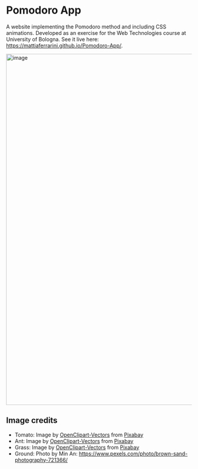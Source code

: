 # Pomodoro App

A website implementing the Pomodoro method and including CSS animations. Developed as an exercise for the Web Technologies course at University of Bologna. See it live here: https://mattiaferrarini.github.io/Pomodoro-App/.

<img width="950" alt="image" src="https://github.com/MattiaFerrarini/Pomodoro-App/assets/119322415/38c93617-58a0-4f53-9464-bf2c3c855918">

## Image credits
- Tomato: Image by <a href="https://pixabay.com/users/openclipart-vectors-30363/?utm_source=link-attribution&utm_medium=referral&utm_campaign=image&utm_content=2027563">OpenClipart-Vectors</a> from <a href="https://pixabay.com//?utm_source=link-attribution&utm_medium=referral&utm_campaign=image&utm_content=2027563">Pixabay</a>
- Ant: Image by <a href="https://pixabay.com/users/openclipart-vectors-30363/?utm_source=link-attribution&utm_medium=referral&utm_campaign=image&utm_content=156893">OpenClipart-Vectors</a> from <a href="https://pixabay.com//?utm_source=link-attribution&utm_medium=referral&utm_campaign=image&utm_content=156893">Pixabay</a>
- Grass: Image by <a href="https://pixabay.com/users/openclipart-vectors-30363/?utm_source=link-attribution&utm_medium=referral&utm_campaign=image&utm_content=159804">OpenClipart-Vectors</a> from <a href="https://pixabay.com//?utm_source=link-attribution&utm_medium=referral&utm_campaign=image&utm_content=159804">Pixabay</a>
- Ground: Photo by Min An: https://www.pexels.com/photo/brown-sand-photography-721366/
